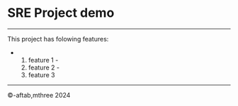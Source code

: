 # SRE Project demo
---
This project has folowing features:
- 1. feature 1 -
  2. feature 2 -
  3. feature 3
---
&copy;-aftab,mthree 2024
